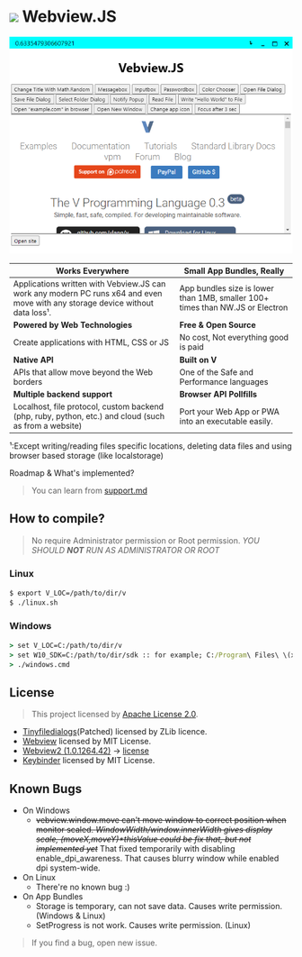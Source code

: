 # <img width="48px" src="./assets/icon.ico"> Webview.JS

<center><img src="./assets/screenshot_01.png" title="Borderless Vebview.JS example that displays vlang.io with built-in webview API"/></center>

| **Works Everywhere** | **Small App Bundles, Really** |
|------------------|--------------------|
| Applications written with Vebview.JS can work any modern PC runs x64 and even move with any storage device without data loss¹. | App bundles size is lower than 1MB, smaller 100+ times than NW.JS or Electron |
| **Powered by Web Technologies** | **Free & Open Source** |
| Create applications with HTML, CSS or JS | No cost, Not everything good is paid |
| **Native API** | **Built on V** |
| APIs that allow move beyond the Web borders | One of the Safe and Performance languages |
| **Multiple backend support** | **Browser API Pollfills** |
| Localhost, file protocol, custom backend (php, ruby, python, etc.) and cloud (such as from a website) | Port your Web App or PWA into an executable easily. |

¹:Except writing/reading files specific locations, deleting data files and using browser based storage (like localstorage)

Roadmap & What's implemented?

> You can learn from [support.md](./support.md)

## How to compile?

> No require Administrator permission or Root permission. *YOU SHOULD **NOT** RUN AS ADMINISTRATOR OR ROOT*

### **Linux**
```bash
$ export V_LOC=/path/to/dir/v
$ ./linux.sh
```

### **Windows**
```cmd
> set V_LOC=C:/path/to/dir/v
> set W10_SDK=C:/path/to/dir/sdk :: for example; C:/Program\ Files\ \(x86\)/Windows\ Kits/10/Include/10.0.22621.0
> ./windows.cmd
```

<!-- Cross-Compiling possible but not recommend for now
### **Windows On Linux (Cross-Compiling)**
```bash
$ export V_LOC=/path/to/dir/v
$ export W10_SDK=/path/to/dir/sdk
$ ./windows_on_linux.sh
```
-->

## License

> This project licensed by [Apache License 2.0](./LICENSE).
* [Tinyfiledialogs](https://sourceforge.net/projects/tinyfiledialogs/)(Patched) licensed by ZLib licence.
* [Webview](https://github.com/malisipi/vebview-webview) licensed by MIT License.
* [Webview2 (1.0.1264.42)](https://www.nuget.org/packages/Microsoft.Web.WebView2/) -&gt; [license](./libs/webview2/LICENSE.txt)
* [Keybinder](https://github.com/kupferlauncher/keybinder) licensed by MIT License.

## Known Bugs

* On Windows
    * ~~vebview.window.move can't move window to correct position when monitor scaled. _WindowWidth/window.innerWidth gives display scale, (moveX,moveY)*thisValue could be fix that, but not implemented yet_~~ That fixed temporarily with disabling enable_dpi_awareness. That causes blurry window while enabled dpi system-wide.
* On Linux
    * There're no known bug :)
* On App Bundles
    * Storage is temporary, can not save data. Causes write permission. (Windows & Linux)
    * SetProgress is not work. Causes write permission. (Linux)

> If you find a bug, open new issue.
